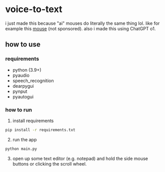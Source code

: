 # voice-to-text

i just made this because "ai" mouses do literally the same thing lol. like for example this [mouse](https://www.youtube.com/watch?v=5xY_V9kG-Wg) (not sponsored). also i made this using ChatGPT o1.

## how to use

### requirements

- python (3.9+)
- pyaudio
- speech_recognition
- dearpygui
- pynput
- pyautogui

### how to run

1. install requirements

```bash
pip install -r requirements.txt
```

2. run the app

```bash
python main.py
```

3. open up some text editor (e.g. notepad) and hold the side mouse buttons or clicking the scroll wheel.